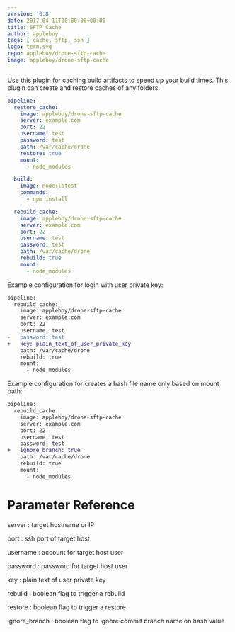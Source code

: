 ```yaml
---
version: '0.8'
date: 2017-04-11T00:00:00+00:00
title: SFTP Cache
author: appleboy
tags: [ cache, sftp, ssh ]
logo: term.svg
repo: appleboy/drone-sftp-cache
image: appleboy/drone-sftp-cache
---
```


Use this plugin for caching build artifacts to speed up your build times. This plugin can create and restore caches of any folders.

```yaml
pipeline:
  restore_cache:
    image: appleboy/drone-sftp-cache
    server: example.com
    port: 22
    username: test
    password: test
    path: /var/cache/drone
    restore: true
    mount:
      - node_modules

  build:
    image: node:latest
    commands:
      - npm install

  rebuild_cache:
    image: appleboy/drone-sftp-cache
    server: example.com
    port: 22
    username: test
    password: test
    path: /var/cache/drone
    rebuild: true
    mount:
      - node_modules
```

Example configuration for login with user private key:

```diff
pipeline:
  rebuild_cache:
    image: appleboy/drone-sftp-cache
    server: example.com
    port: 22
    username: test
-   password: test
+   key: plain_text_of_user_private_key
    path: /var/cache/drone
    rebuild: true
    mount:
      - node_modules
```

Example configuration for creates a hash file name only based on mount path:

```diff
pipeline:
  rebuild_cache:
    image: appleboy/drone-sftp-cache
    server: example.com
    port: 22
    username: test
    password: test
+   ignore_branch: true
    path: /var/cache/drone
    rebuild: true
    mount:
      - node_modules
```

# Parameter Reference

server
: target hostname or IP

port
: ssh port of target host

username
: account for target host user

password
: password for target host user

key
: plain text of user private key

rebuild
: boolean flag to trigger a rebuild

restore
: boolean flag to trigger a restore

ignore_branch
: boolean flag to ignore commit branch name on hash value

